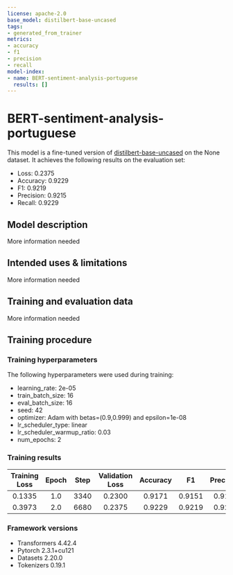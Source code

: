 ```yaml
---
license: apache-2.0
base_model: distilbert-base-uncased
tags:
- generated_from_trainer
metrics:
- accuracy
- f1
- precision
- recall
model-index:
- name: BERT-sentiment-analysis-portuguese
  results: []
---
```


<!-- This model card has been generated automatically according to the information the Trainer had access to. You
should probably proofread and complete it, then remove this comment. -->

# BERT-sentiment-analysis-portuguese

This model is a fine-tuned version of [distilbert-base-uncased](https://huggingface.co/distilbert-base-uncased) on the None dataset.
It achieves the following results on the evaluation set:
- Loss: 0.2375
- Accuracy: 0.9229
- F1: 0.9219
- Precision: 0.9215
- Recall: 0.9229

## Model description

More information needed

## Intended uses & limitations

More information needed

## Training and evaluation data

More information needed

## Training procedure

### Training hyperparameters

The following hyperparameters were used during training:
- learning_rate: 2e-05
- train_batch_size: 16
- eval_batch_size: 16
- seed: 42
- optimizer: Adam with betas=(0.9,0.999) and epsilon=1e-08
- lr_scheduler_type: linear
- lr_scheduler_warmup_ratio: 0.03
- num_epochs: 2

### Training results

| Training Loss | Epoch | Step | Validation Loss | Accuracy | F1     | Precision | Recall |
|:-------------:|:-----:|:----:|:---------------:|:--------:|:------:|:---------:|:------:|
| 0.1335        | 1.0   | 3340 | 0.2300          | 0.9171   | 0.9151 | 0.9149    | 0.9171 |
| 0.3973        | 2.0   | 6680 | 0.2375          | 0.9229   | 0.9219 | 0.9215    | 0.9229 |


### Framework versions

- Transformers 4.42.4
- Pytorch 2.3.1+cu121
- Datasets 2.20.0
- Tokenizers 0.19.1
